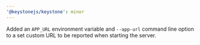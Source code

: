 ```yaml
---
'@keystonejs/keystone': minor
---
```


Added an `APP_URL` environment variable and `--app-url` command line option to a set custom URL to be reported when starting the server.
